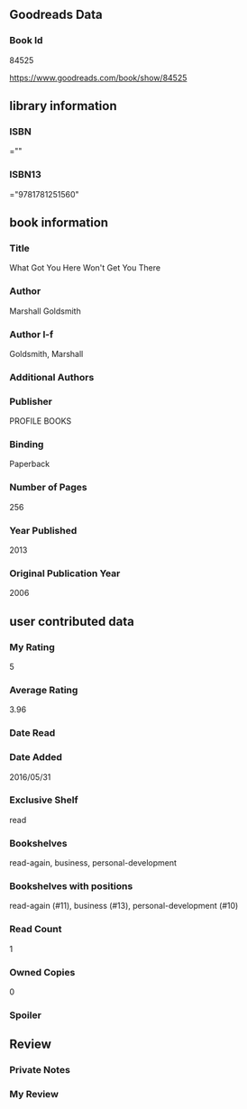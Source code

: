 <!-- This template shows how to bulk convert all columns of data into one markdown file -->
<!-- caveat: KeyError if there's a mismatch. Empty values output nothing -->

## Goodreads Data

### Book Id 

84525

https://www.goodreads.com/book/show/84525

## library information

### ISBN 
=""

### ISBN13 
="9781781251560"

## book information

### Title
What Got You Here Won't Get You There

### Author 
Marshall Goldsmith

### Author l-f 
Goldsmith, Marshall

### Additional Authors


### Publisher 
PROFILE BOOKS

### Binding
Paperback

### Number of Pages
256

### Year Published
2013

### Original Publication Year 
2006

## user contributed data

### My Rating
5

### Average Rating
3.96

### Date Read


### Date Added
2016/05/31

### Exclusive Shelf
read

### Bookshelves
read-again, business, personal-development

### Bookshelves with positions
read-again (#11), business (#13), personal-development (#10)

### Read Count
1

### Owned Copies
0

### Spoiler 


## Review

### Private Notes


### My Review
